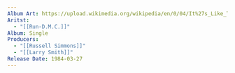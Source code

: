 ```yaml
---
Album Art: https://upload.wikimedia.org/wikipedia/en/0/04/It%27s_Like_That_Sucker_MC%27s_by_Run_DMC_US_12-inch_retail.png
Aritst:
  - "[[Run-D.M.C.]]"
Album: Single
Producers:
  - "[[Russell Simmons]]"
  - "[[Larry Smith]]"
Release Date: 1984-03-27
---
```


